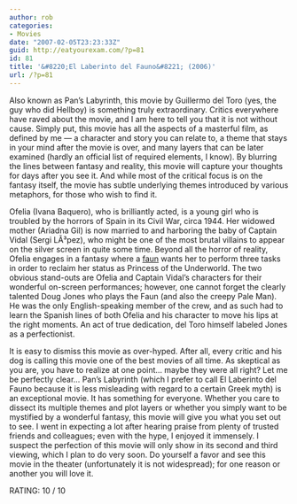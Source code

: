 ```yaml
---
author: rob
categories:
- Movies
date: "2007-02-05T23:23:33Z"
guid: http://eatyourexam.com/?p=81
id: 81
title: '&#8220;El Laberinto del Fauno&#8221; (2006)'
url: /?p=81
---
```

Also known as Pan&#8217;s Labyrinth, this movie by Guillermo del Toro (yes, the guy who did Hellboy) is something truly extraordinary. Critics everywhere have raved about the movie, and I am here to tell you that it is not without cause. Simply put, this movie has all the aspects of a masterful film, as defined by me &#8212; a character and story you can relate to, a theme that stays in your mind after the movie is over, and many layers that can be later examined (hardly an official list of required elements, I know). By blurring the lines between fantasy and reality, this movie will capture your thoughts for days after you see it. And while most of the critical focus is on the fantasy itself, the movie has subtle underlying themes introduced by various metaphors, for those who wish to find it.

Ofelia (Ivana Baquero), who is brilliantly acted, is a young girl who is troubled by the horrors of Spain in its Civil War, circa 1944. Her widowed mother (Ariadna Gil) is now married to and harboring the baby of Captain Vidal (Sergi LÃ³pez), who might be one of the most brutal villains to appear on the silver screen in quite some time. Beyond all the horror of reality, Ofelia engages in a fantasy where a [faun](http://en.wikipedia.org/wiki/Faun) wants her to perform three tasks in order to reclaim her status as Princess of the Underworld. The two obvious stand-outs are Ofelia and Captain Vidal&#8217;s characters for their wonderful on-screen performances; however, one cannot forget the clearly talented Doug Jones who plays the Faun (and also the creepy Pale Man). He was the only English-speaking member of the crew, and as such had to learn the Spanish lines of both Ofelia and his character to move his lips at the right moments. An act of true dedication, del Toro himself labeled Jones as a perfectionist.

It is easy to dismiss this movie as over-hyped. After all, every critic and his dog is calling this movie one of the best movies of all time. As skeptical as you are, you have to realize at one point&#8230; maybe they were all right? Let me be perfectly clear&#8230; Pan&#8217;s Labyrinth (which I prefer to call El Laberinto del Fauno because it is less misleading with regard to a certain Greek myth) is an exceptional movie. It has something for everyone. Whether you care to dissect its multiple themes and plot layers or whether you simply want to be mystified by a wonderful fantasy, this movie will give you what you set out to see. I went in expecting a lot after hearing praise from plenty of trusted friends and colleagues; even with the hype, I enjoyed it immensely. I suspect the perfection of this movie will only show in its second and third viewing, which I plan to do very soon. Do yourself a favor and see this movie in the theater (unfortunately it is not widespread); for one reason or another you will love it.

RATING: 10 / 10